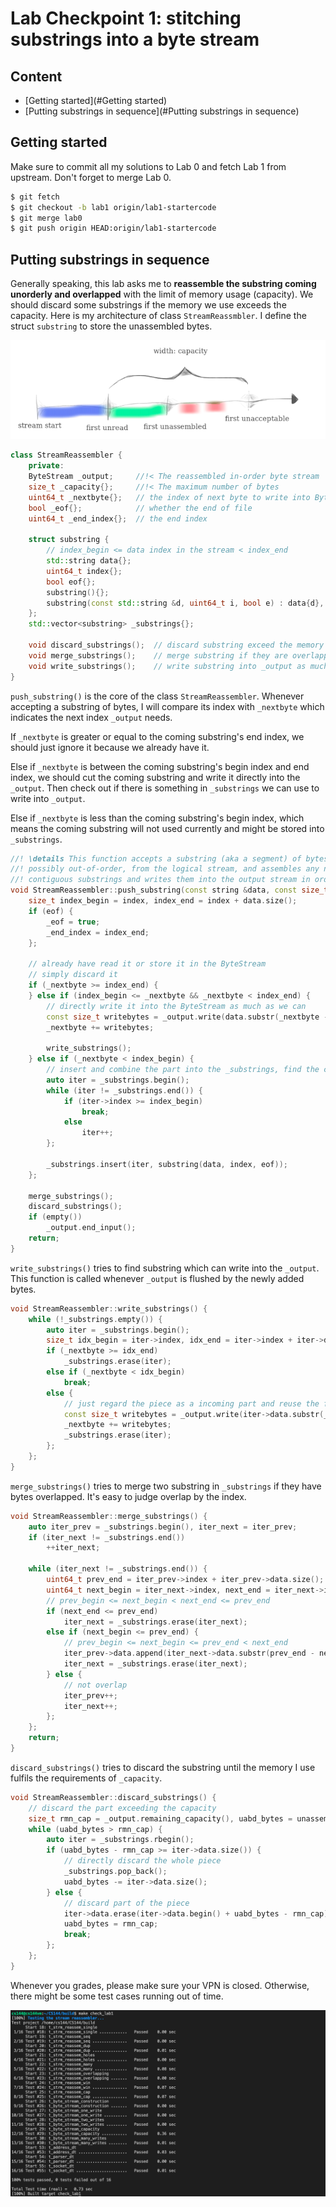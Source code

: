 # Lab Checkpoint 1: stitching substrings into a byte stream

## Content

- [Getting started](#Getting started)
- [Putting substrings in sequence](#Putting substrings in sequence)

## Getting started

Make sure to commit all my solutions to Lab 0 and fetch Lab 1 from upstream. Don't forget to merge Lab 0.

```bash
$ git fetch
$ git checkout -b lab1 origin/lab1-startercode
$ git merge lab0
$ git push origin HEAD:origin/lab1-startercode
```

## Putting substrings in sequence

Generally speaking, this lab asks me to **reassemble the substring coming unorderly and overlapped** with the limit of memory usage (capacity). We should discard some substrings if the memory we use exceeds the capacity. Here is my architecture of class `StreamReassmbler`. I define the struct `substring` to store the unassembled bytes.

![6](./README/6.png)

```C++
class StreamReassembler {
	private:
    ByteStream _output;     //!< The reassembled in-order byte stream
    size_t _capacity{};     //!< The maximum number of bytes
    uint64_t _nextbyte{};   // the index of next byte to write into ByteStream
    bool _eof{};            // whether the end of file
    uint64_t _end_index{};  // the end index

    struct substring {
        // index_begin <= data index in the stream < index_end
        std::string data{};
        uint64_t index{};
        bool eof{};
        substring(){};
        substring(const std::string &d, uint64_t i, bool e) : data{d}, index{i}, eof{e} {};
    };
    std::vector<substring> _substrings{};

    void discard_substrings();  // discard substring exceed the memory limit
    void merge_substrings();    // merge substring if they are overlapped
    void write_substrings();    // write substring into _output as much as we can
}
```

`push_substring()` is the core of the class `StreamReassembler`. Whenever accepting a substring of bytes, I will compare its index with `_nextbyte` which indicates the next index `_output` needs.

If `_nextbyte` is greater or equal to the coming substring's end index, we should just ignore it because we already have it.

Else if `_nextbyte` is between the coming substring's begin index and end index, we should cut the coming substring and write it directly into the `_output`. Then check out if there is something in `_substrings` we can use to write into `_output`.

Else if `_nextbyte` is less than the coming substring's begin index, which means the coming substring will not used currently and might be stored into `_substrings`.

```C++
//! \details This function accepts a substring (aka a segment) of bytes,
//! possibly out-of-order, from the logical stream, and assembles any newly
//! contiguous substrings and writes them into the output stream in order.
void StreamReassembler::push_substring(const string &data, const size_t index, const bool eof) {
    size_t index_begin = index, index_end = index + data.size();
    if (eof) {
        _eof = true;
        _end_index = index_end;
    };

    // already have read it or store it in the ByteStream
    // simply discard it
    if (_nextbyte >= index_end) {
    } else if (index_begin <= _nextbyte && _nextbyte < index_end) {
        // directly write it into the ByteStream as much as we can
        const size_t writebytes = _output.write(data.substr(_nextbyte - index_begin));
        _nextbyte += writebytes;

        write_substrings();
    } else if (_nextbyte < index_begin) {
        // insert and combine the part into the _substrings, find the correct position to insert
        auto iter = _substrings.begin();
        while (iter != _substrings.end()) {
            if (iter->index >= index_begin)
                break;
            else
                iter++;
        };

        _substrings.insert(iter, substring(data, index, eof));
    };

    merge_substrings();
    discard_substrings();
    if (empty())
        _output.end_input();
    return;
}
```

`write_substrings()` tries to find substring which can write into the `_output`. This function is called whenever `_output` is flushed by the newly added bytes.

```C++
void StreamReassembler::write_substrings() {
    while (!_substrings.empty()) {
        auto iter = _substrings.begin();
        size_t idx_begin = iter->index, idx_end = iter->index + iter->data.size();
        if (_nextbyte >= idx_end)
            _substrings.erase(iter);
        else if (_nextbyte < idx_begin)
            break;
        else {
            // just regard the piece as a incoming part and reuse the function to handle it
            const size_t writebytes = _output.write(iter->data.substr(_nextbyte - idx_begin));
            _nextbyte += writebytes;
            _substrings.erase(iter);
        };
    };
}
```

`merge_substrings()` tries to merge two substring in `_substrings` if they have bytes overlapped. It's easy to judge overlap by the index.

```C++
void StreamReassembler::merge_substrings() {
    auto iter_prev = _substrings.begin(), iter_next = iter_prev;
    if (iter_next != _substrings.end())
        ++iter_next;

    while (iter_next != _substrings.end()) {
        uint64_t prev_end = iter_prev->index + iter_prev->data.size();
        uint64_t next_begin = iter_next->index, next_end = iter_next->index + iter_next->data.size();
        // prev_begin <= next_begin < next_end <= prev_end
        if (next_end <= prev_end)
            iter_next = _substrings.erase(iter_next);
        else if (next_begin <= prev_end) {
            // prev_begin <= next_begin <= prev_end < next_end
            iter_prev->data.append(iter_next->data.substr(prev_end - next_begin));
            iter_next = _substrings.erase(iter_next);
        } else {
            // not overlap
            iter_prev++;
            iter_next++;
        };
    };
    return;
}
```

`discard_substrings()` tries to discard the substring until the memory I use fulfils the requirements of `_capacity`.

```C++
void StreamReassembler::discard_substrings() {
    // discard the part exceeding the capacity
    size_t rmn_cap = _output.remaining_capacity(), uabd_bytes = unassembled_bytes();
    while (uabd_bytes > rmn_cap) {
        auto iter = _substrings.rbegin();
        if (uabd_bytes - rmn_cap >= iter->data.size()) {
            // directly discard the whole piece
            _substrings.pop_back();
            uabd_bytes -= iter->data.size();
        } else {
            // discard part of the piece
            iter->data.erase(iter->data.begin() + uabd_bytes - rmn_cap);
            uabd_bytes = rmn_cap;
            break;
        };
    };
}
```

Whenever you grades, please make sure your VPN is closed. Otherwise, there might be some test cases running out of time.

![7](./README/7.png)
